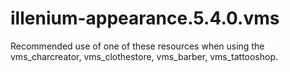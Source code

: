 # illenium-appearance.5.4.0.vms
Recommended use of one of these resources when using the vms_charcreator, vms_clothestore, vms_barber, vms_tattooshop.
